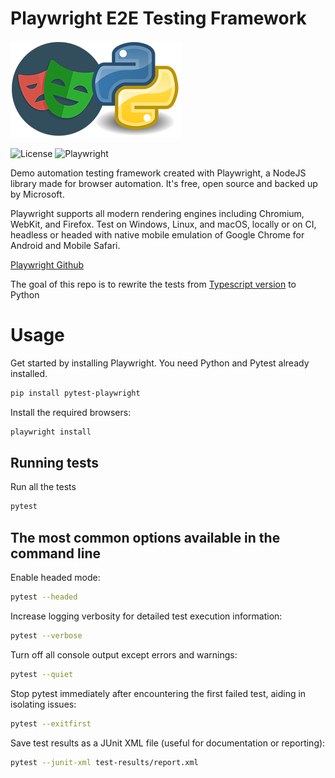 # Playwright E2E Testing Framework

![Playwright logo](/assets/playwright-python-logo.png "Playwright logo")

![License](https://img.shields.io/badge/license-MIT-blue.svg)
![Playwright](https://img.shields.io/badge/playwright-latest-green)

Demo automation testing framework created with Playwright, a NodeJS library made for browser automation. It's free, open source and backed up by Microsoft. 

Playwright supports all modern rendering engines including Chromium, WebKit, and Firefox. Test on Windows, Linux, and macOS, locally or on CI, headless or headed with native mobile emulation of Google Chrome for Android and Mobile Safari.

[Playwright Github](https://github.com/microsoft/playwright)

The goal of this repo is to rewrite the tests from [Typescript version](https://github.com/ovcharski/playwright-e2e) to Python 

# Usage

Get started by installing Playwright. You need Python and Pytest already installed.
```bash
pip install pytest-playwright
```
Install the required browsers:
```bash
playwright install
```
## Running tests

Run all the tests
```bash
pytest
```

## The most common options available in the command line

Enable headed mode:
```bash
pytest --headed
```
Increase logging verbosity for detailed test execution information:
```bash
pytest --verbose
```
Turn off all console output except errors and warnings:
```bash
pytest --quiet
```
Stop pytest immediately after encountering the first failed test, aiding in isolating issues:
```bash
pytest --exitfirst
```
Save test results as a JUnit XML file (useful for documentation or reporting):
```bash
pytest --junit-xml test-results/report.xml
```
